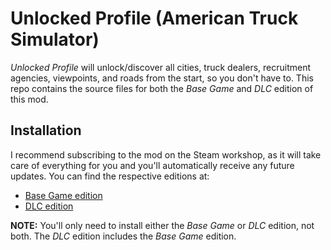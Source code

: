 # Unlocked Profile (American Truck Simulator)

*Unlocked Profile* will unlock/discover all cities, truck dealers, recruitment agencies, viewpoints, and roads from the start, so you don't have to. This repo contains the source files for both the *Base Game* and *DLC* edition of this mod.

## Installation

I recommend subscribing to the mod on the Steam workshop, as it will take care of everything for you and you'll automatically receive any future updates. You can find the respective editions at:

* [Base Game edition][base-game-edition-workshop]
* [DLC edition][dlc-edition-workshop]

**NOTE:** You'll only need to install either the *Base Game* or *DLC* edition, not both. The *DLC* edition includes the *Base Game* edition.

[base-game-edition-workshop]: https://steamcommunity.com/sharedfiles/filedetails/?id=1919906840
[dlc-edition-workshop]: https://steamcommunity.com/sharedfiles/filedetails/?id=1919916084
